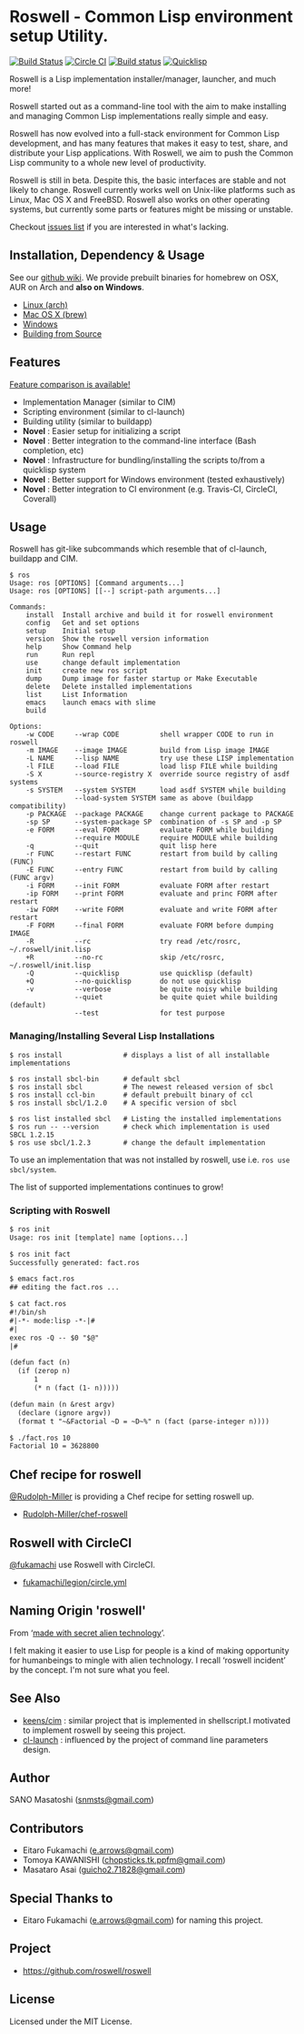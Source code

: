 # Roswell - Common Lisp environment setup Utility.

[![Build Status](https://travis-ci.org/roswell/roswell.svg?branch=master)](https://travis-ci.org/roswell/roswell)
[![Circle CI](https://circleci.com/gh/roswell/roswell/tree/master.svg?style=svg)](https://circleci.com/gh/roswell/roswell/tree/master)
[![Build status](https://ci.appveyor.com/api/projects/status/7jq0392ffqb4i3yn?svg=true)](https://ci.appveyor.com/project/snmsts/roswell-en89n)
[![Quicklisp](http://quickdocs.org/badge/roswell.svg)](http://quickdocs.org/roswell/)

Roswell is a Lisp implementation installer/manager, launcher, and much more!

Roswell started out as a command-line tool with the aim to make installing and managing Common Lisp implementations really simple and easy.

Roswell has now evolved into a full-stack environment for Common Lisp development, and has many features that makes it easy to test, share, and distribute your Lisp applications.
With Roswell, we aim to push the Common Lisp community to a whole new level of productivity.

Roswell is still in beta. Despite this, the basic interfaces are stable and not likely to change. Roswell currently works well on Unix-like platforms such as Linux, Mac OS X and FreeBSD.
Roswell also works on other operating systems, but currently some parts or features might be missing or unstable.

Checkout [issues list](https://github.com/roswell/roswell/issues) if you are interested in what's lacking.

## Installation, Dependency & Usage

See our [github wiki](https://github.com/roswell/roswell/wiki).
We provide prebuilt binaries for homebrew on OSX, AUR on Arch and **also on Windows**.
* [Linux (arch)](https://github.com/roswell/roswell/wiki/1.-Installation#linux)
* [Mac OS X (brew)](https://github.com/roswell/roswell/wiki/1.-Installation#mac-os-x--homebrew-----use-the-custom-tap)
* [Windows](https://github.com/roswell/roswell/wiki/1.-Installation#windows)
* [Building from Source](https://github.com/roswell/roswell/wiki/1.-Installation#building-from-source)

## Features

[Feature comparison is available!](https://github.com/roswell/roswell/wiki/0.-What's-the-Difference%3F)

* Implementation Manager (similar to CIM)
* Scripting environment (similar to cl-launch)
* Building utility (similar to buildapp)
* **Novel** : Easier setup for initializing a script
* **Novel** : Better integration to the command-line interface (Bash completion, etc)
* **Novel** : Infrastructure for bundling/installing the scripts to/from a quicklisp system
* **Novel** : Better support for Windows environment (tested exhaustively)
* **Novel** : Better integration to CI environment (e.g. Travis-CI, CircleCI, Coverall)

## Usage

Roswell has git-like subcommands which resemble that of cl-launch, buildapp and CIM.

```
$ ros
Usage: ros [OPTIONS] [Command arguments...]
Usage: ros [OPTIONS] [[--] script-path arguments...]

Commands:
    install  Install archive and build it for roswell environment
    config   Get and set options
    setup    Initial setup
    version  Show the roswell version information
    help     Show Command help
    run      Run repl
    use      change default implementation
    init     create new ros script
    dump     Dump image for faster startup or Make Executable
    delete   Delete installed implementations
    list     List Information
    emacs    launch emacs with slime
    build

Options:
    -w CODE     --wrap CODE          shell wrapper CODE to run in roswell
    -m IMAGE    --image IMAGE        build from Lisp image IMAGE
    -L NAME     --lisp NAME          try use these LISP implementation
    -l FILE     --load FILE          load lisp FILE while building
    -S X        --source-registry X  override source registry of asdf systems
    -s SYSTEM   --system SYSTEM      load asdf SYSTEM while building
                --load-system SYSTEM same as above (buildapp compatibility)
    -p PACKAGE  --package PACKAGE    change current package to PACKAGE
    -sp SP      --system-package SP  combination of -s SP and -p SP
    -e FORM     --eval FORM          evaluate FORM while building
                --require MODULE     require MODULE while building
    -q          --quit               quit lisp here
    -r FUNC     --restart FUNC       restart from build by calling (FUNC)
    -E FUNC     --entry FUNC         restart from build by calling (FUNC argv)
    -i FORM     --init FORM          evaluate FORM after restart
    -ip FORM    --print FORM         evaluate and princ FORM after restart
    -iw FORM    --write FORM         evaluate and write FORM after restart
    -F FORM     --final FORM         evaluate FORM before dumping IMAGE
    -R          --rc                 try read /etc/rosrc, ~/.roswell/init.lisp
    +R          --no-rc              skip /etc/rosrc, ~/.roswell/init.lisp
    -Q          --quicklisp          use quicklisp (default)
    +Q          --no-quicklisp       do not use quicklisp
    -v          --verbose            be quite noisy while building
                --quiet              be quite quiet while building (default)
                --test               for test purpose
```

### Managing/Installing Several Lisp Installations

    $ ros install               # displays a list of all installable implementations
    
    $ ros install sbcl-bin      # default sbcl
    $ ros install sbcl          # The newest released version of sbcl
    $ ros install ccl-bin       # default prebuilt binary of ccl
    $ ros install sbcl/1.2.0    # A specific version of sbcl
    
    $ ros list installed sbcl   # Listing the installed implementations
    $ ros run -- --version      # check which implementation is used
    SBCL 1.2.15
    $ ros use sbcl/1.2.3        # change the default implementation

To use an implementation that was not installed by roswell, use i.e. `ros use sbcl/system`.

The list of supported implementations continues to grow!


### Scripting with Roswell

```diff
$ ros init
Usage: ros init [template] name [options...]

$ ros init fact
Successfully generated: fact.ros

$ emacs fact.ros
## editing the fact.ros ...

$ cat fact.ros
#!/bin/sh
#|-*- mode:lisp -*-|#
#|
exec ros -Q -- $0 "$@"
|#

(defun fact (n)
  (if (zerop n)
      1
      (* n (fact (1- n)))))

(defun main (n &rest argv)
  (declare (ignore argv))
  (format t "~&Factorial ~D = ~D~%" n (fact (parse-integer n))))

$ ./fact.ros 10
Factorial 10 = 3628800
```

## Chef recipe for roswell

[@Rudolph-Miller](https://github.com/Rudolph-Miller) is providing a Chef recipe for setting roswell up.

- [Rudolph-Miller/chef-roswell](https://github.com/Rudolph-Miller/chef-roswell)

## Roswell with CircleCI

[@fukamachi](https://github.com/fukamachi) use Roswell with CircleCI.

- [fukamachi/legion/circle.yml](https://github.com/fukamachi/legion/blob/master/circle.yml)

## Naming Origin 'roswell'
From &lsquo;[made with secret alien technology](http://www.lisperati.com/logo.html)&rsquo;.

I felt making it easier to use Lisp for people is a kind of making opportunity for humanbeings to mingle with alien technology. I recall &lsquo;roswell incident&rsquo; by the concept. I'm not sure what you feel.

## See Also
+ [keens/cim](https://github.com/keens/cim) : similar project that is implemented in shellscript.I motivated to implement roswell by seeing this project.
+ [cl-launch](http://cliki.net/cl-launch) : influenced by the project of command line parameters design.

## Author
SANO Masatoshi (snmsts@gmail.com)

## Contributors
 * Eitaro Fukamachi (e.arrows@gmail.com)
 * Tomoya KAWANISHI (chopsticks.tk.ppfm@gmail.com)
 * Masataro Asai (guicho2.71828@gmail.com)

## Special Thanks to
 * Eitaro Fukamachi (e.arrows@gmail.com) for naming this project.

## Project
 * https://github.com/roswell/roswell

## License
Licensed under the MIT License.
